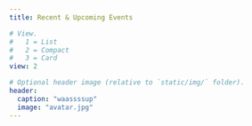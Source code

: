 ```yaml
---
title: Recent & Upcoming Events

# View.
#   1 = List
#   2 = Compact
#   3 = Card
view: 2

# Optional header image (relative to `static/img/` folder).
header:
  caption: "waassssup"
  image: "avatar.jpg"
---
```

